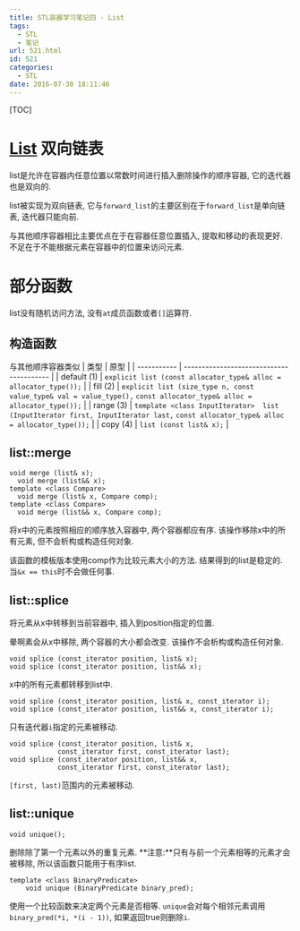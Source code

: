 ```yaml
---
title: STL容器学习笔记四 - List
tags:
  - STL
  - 笔记
url: 521.html
id: 521
categories:
  - STL
date: 2016-07-30 18:11:46
---
```

[TOC]
# [List](http://www.cplusplus.com/reference/list/list/) 双向链表

list是允许在容器内任意位置以常数时间进行插入删除操作的顺序容器, 它的迭代器也是双向的.

list被实现为双向链表, 它与`forward_list`的主要区别在于`forward_list`是单向链表, 迭代器只能向前.

与其他顺序容器相比主要优点在于在容器任意位置插入, 提取和移动的表现更好. 不足在于不能根据元素在容器中的位置来访问元素.

# 部分函数

list没有随机访问方法, 没有`at`成员函数或者`[]`运算符.

## 构造函数

与其他顺序容器类似
| 类型          | 原型                                       |
| ----------- | ---------------------------------------- |
| default (1) | `explicit list (const allocator_type& alloc = allocator_type());` |
| fill (2)    | `explicit list (size_type n, const value_type& val = value_type(),` `const allocator_type& alloc = allocator_type());` |
| range (3)   | `template <class InputIterator>  list (InputIterator first, InputIterator last,` `const allocator_type& alloc = allocator_type());` |
| copy (4)    | `list (const list& x);`                  |


## list::merge

    void merge (list& x);
      void merge (list&& x);
    template <class Compare>
      void merge (list& x, Compare comp);
    template <class Compare>
      void merge (list&& x, Compare comp);

将x中的元素按照相应的顺序放入容器中, 两个容器都应有序. 该操作移除x中的所有元素, 但不会析构或构造任何对象.

该函数的模板版本使用comp作为比较元素大小的方法. 结果得到的list是稳定的. 当`&x == this`时不会做任何事.

## list::splice

将元素从x中转移到当前容器中, 插入到position指定的位置.

晕啊素会从x中移除, 两个容器的大小都会改变. 该操作不会析构或构造任何对象.

    void splice (const_iterator position, list& x);
    void splice (const_iterator position, list&& x);

x中的所有元素都转移到list中.

    void splice (const_iterator position, list& x, const_iterator i);
    void splice (const_iterator position, list&& x, const_iterator i);

只有迭代器`i`指定的元素被移动.

    void splice (const_iterator position, list& x,
                const_iterator first, const_iterator last);
    void splice (const_iterator position, list&& x,
                const_iterator first, const_iterator last);

`[first, last)`范围内的元素被移动.

## list::unique

    void unique();

删除除了第一个元素以外的重复元素. **注意:**只有与前一个元素相等的元素才会被移除, 所以该函数只能用于有序list.

    template <class BinaryPredicate>
        void unique (BinaryPredicate binary_pred);

使用一个比较函数来决定两个元素是否相等. `unique`会对每个相邻元素调用`binary_pred(*i, *(i - 1))`, 如果返回true则删除`i`.
